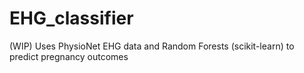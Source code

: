 # EHG_classifier
(WIP) Uses PhysioNet EHG data and Random Forests (scikit-learn) to predict pregnancy outcomes
